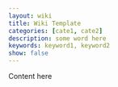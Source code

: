 ```yaml
---
layout: wiki
title: Wiki Template
categories: [cate1, cate2]
description: some word here
keywords: keyword1, keyword2
show: false
---
```


Content here
